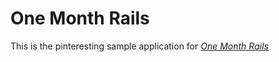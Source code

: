 # One Month Rails	

This is the pinteresting sample application for 
[*One Month Rails*](http://onemonthrails.com)

